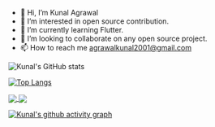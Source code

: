 - 👋 Hi, I’m Kunal Agrawal
- 👀 I’m interested in open source contribution.
- 🌱 I’m currently learning Flutter. 
- 💞️ I’m looking to collaborate on any open source project.
- 📫 How to reach me agrawalkunal2001@gmail.com




![Kunal's GitHub stats](https://github-readme-stats.vercel.app/api?username=agrawalkunal2001&show_icons=true&theme=tokyonight&count_private=true)


[![Top Langs](https://github-readme-stats.vercel.app/api/top-langs/?username=agrawalkunal2001&layout=compact)](https://github.com/agrawalkunal2001/github-readme-stats)



<a href="https://github.com/agrawalkunal2001/github-readme-stats">
  <img align="center" src="https://github-readme-stats.vercel.app/api/pin/?username=agrawalkunal2001&repo=github-readme-stats" />
</a>
<a href="https://github.com/agrawalkunal2001/convoychat">
  <img align="center" src="https://github-readme-stats.vercel.app/api/pin/?username=agrawalkunal2001&repo=convoychat" />
</a>




[![Kunal's github activity graph](https://activity-graph.herokuapp.com/graph?username=agrawalkunal2001&theme=github)](https://github.com/agrawalkunal2001/github-readme-activity-graph)


<!---
agrawalkunal2001/agrawalkunal2001 is a ✨ special ✨ repository because its `README.md` (this file) appears on your GitHub profile.
You can click the Preview link to take a look at your changes.
--->
